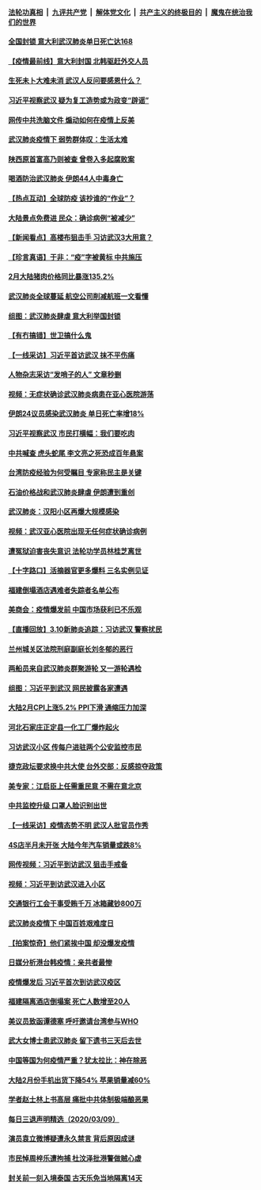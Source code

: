 ####  [法轮功真相](../../../../basic/blob/master/README.md?t=03110753) &nbsp;|&nbsp; [九评共产党](../../../../9ping.md/blob/master/README.md?t=03110753) &nbsp;|&nbsp; [解体党文化](../../../../jtdwh.md/blob/master/README.md?t=03110753)  &nbsp;|&nbsp; [共产主义的终极目的](../../../../gczydzjmd.md/blob/master/README.md?t=03110753) &nbsp;|&nbsp; [魔鬼在统治我们的世界](../../../../mgztzwmdsj.md/blob/master/README.md?t=03110753) 

#### [全国封锁 意大利武汉肺炎单日死亡达168](../pages/nsc413/n11930927.md?t=03110753) 

#### [【疫情最前线】意大利封国 北韩驱赶外交人员](../pages/nsc413/n11930660.md?t=03110753) 

#### [生死未卜大难未消 武汉人反问要感恩什么？](../pages/nsc413/n11930315.md?t=03110753) 

#### [习近平视察武汉 疑为复工造势或为政变“辟谣”](../pages/nsc413/n11930847.md?t=03110753) 

#### [网传中共洗脑文件 煽动如何在疫情上反美](../pages/nsc413/n11930766.md?t=03110753) 

#### [武汉肺炎疫情下 弱势群体叹：生活太难](../pages/nsc413/n11930727.md?t=03110753) 

#### [陕西原首富高乃则被查 曾卷入多起腐败案](../pages/nsc413/n11930452.md?t=03110753) 

#### [喝酒防治武汉肺炎 伊朗44人中毒身亡](../pages/nsc413/n11930504.md?t=03110753) 

#### [【热点互动】全球防疫 该抄谁的“作业”？](../pages/nsc413/n11930545.md?t=03110753) 

#### [大陆景点免费进 民众：确诊病例“被减少”](../pages/nsc413/n11930362.md?t=03110753) 

#### [【新闻看点】高楼布狙击手 习访武汉3大用意？](../pages/nsc413/n11930378.md?t=03110753) 

#### [【珍言真语】于非：“疫”字被黄标 中共施压](../pages/nsc413/n11930410.md?t=03110753) 

#### [2月大陆猪肉价格同比暴涨135.2%](../pages/nsc413/n11930349.md?t=03110753) 

#### [武汉肺炎全球蔓延 航空公司削减航班一文看懂](../pages/nsc413/n11927605.md?t=03110753) 

#### [组图：武汉肺炎肆虐 意大利举国封锁](../pages/nsc413/n11930070.md?t=03110753) 

#### [【有冇搞错】世卫搞什么鬼](../pages/nsc413/n11930475.md?t=03110753) 

#### [【一线采访】习近平首访武汉 抹不平伤痛](../pages/nsc413/n11929748.md?t=03110753) 

#### [人物杂志采访“发哨子的人” 文章秒删](../pages/nsc413/n11930385.md?t=03110753) 

#### [视频：无症状确诊武汉肺炎病患在亚心医院游荡](../pages/nsc413/n11929948.md?t=03110753) 

#### [伊朗24议员感染武汉肺炎 单日死亡率增18%](../pages/nsc413/n11930297.md?t=03110753) 

#### [习近平视察武汉 市民打横幅：我们要吃肉](../pages/nsc413/n11930181.md?t=03110753) 

#### [中共喊查 虎头蛇尾 李文亮之死恐成百年悬案](../pages/nsc413/n11930132.md?t=03110753) 

#### [台湾防疫经验为何受瞩目 专家称民主是关键](../pages/nsc413/n11930107.md?t=03110753) 

#### [石油价格战和武汉肺炎肆虐 伊朗遭到重创](../pages/nsc413/n11929929.md?t=03110753) 

#### [武汉肺炎：汉阳小区再爆大规模感染](../pages/nsc413/n11930101.md?t=03110753) 

#### [视频：武汉亚心医院出现无任何症状确诊病例](../pages/nsc413/n11929801.md?t=03110753) 

#### [遭冤狱迫害丧失意识 法轮功学员林桂芝离世](../pages/nsc413/n11929630.md?t=03110753) 


#### [【十字路口】活摘器官更多爆料 三名实例见证](../pages/nsc413/n11928489.md?t=03110753) 

#### [福建倒塌酒店遇难者失踪者名单公布](../pages/nsc413/n11929698.md?t=03110753) 

#### [美商会：疫情爆发前 中国市场获利已不乐观](../pages/nsc413/n11929878.md?t=03110753) 

#### [【直播回放】3.10新肺炎追踪：习访武汉 警察扰民](../pages/nsc413/n11929844.md?t=03110753) 

#### [兰州城关区法院刑庭副庭长刘冬郁的恶行](../pages/nsc413/n11927520.md?t=03110753) 

#### [两船员来自武汉肺炎群聚游轮 又一游轮遇检](../pages/nsc413/n11929594.md?t=03110753) 

#### [组图：习近平到武汉 网民披露各家遭遇](../pages/nsc413/n11929515.md?t=03110753) 

#### [大陆2月CPI上涨5.2% PPI下滑 通缩压力加深](../pages/nsc413/n11929298.md?t=03110753) 

#### [河北石家庄正定县一化工厂爆炸起火](../pages/nsc413/n11929436.md?t=03110753) 

#### [习访武汉小区 传每户进驻两个公安监控市民](../pages/nsc413/n11929256.md?t=03110753) 

#### [捷克政坛要求换中共大使 台外交部：反感掠夺政策](../pages/nsc413/n11929406.md?t=03110753) 

#### [美专家：江启臣上任需重民意 不需在意北京](../pages/nsc413/n11928833.md?t=03110753) 

#### [中共监控升级 口罩人脸识别出世](../pages/nsc413/n11929204.md?t=03110753) 

#### [【一线采访】疫情态势不明 武汉人批官员作秀](../pages/nsc413/n11929203.md?t=03110753) 

#### [4S店半月未开张 大陆今年汽车销量或跌8%](../pages/nsc413/n11928667.md?t=03110753) 

#### [网传视频：习近平到访武汉 狙击手戒备](../pages/nsc413/n11928844.md?t=03110753) 

#### [视频：习近平到访武汉进入小区](../pages/nsc413/n11928831.md?t=03110753) 

#### [交通银行工会干事受贿千万 冰箱藏钞800万](../pages/nsc413/n11928821.md?t=03110753) 

#### [武汉肺炎疫情下 中国百姓艰难度日](../pages/nsc413/n11928582.md?t=03110753) 

#### [【拍案惊奇】他们紧挨中国 却没爆发疫情](../pages/nsc413/n11928576.md?t=03110753) 

#### [日媒分析港台韩疫情：亲共者最惨](../pages/nsc413/n11928776.md?t=03110753) 

#### [疫情爆发后 习近平首次到访武汉疫区](../pages/nsc413/n11928743.md?t=03110753) 

#### [福建隔离酒店倒塌案 死亡人数增至20人](../pages/nsc413/n11928669.md?t=03110753) 

#### [美议员致函谭德塞 呼吁邀请台湾参与WHO](../pages/nsc413/n11928734.md?t=03110753) 

#### [武大女博士患武汉肺炎 留下遗书三天后去世](../pages/nsc413/n11927936.md?t=03110753) 

#### [中国等国为何疫情严重？犹太拉比：神在除恶](../pages/nsc413/n11926997.md?t=03110753) 

#### [大陆2月份手机出货下降54% 苹果销量减60%](../pages/nsc413/n11928405.md?t=03110753) 

#### [学者赵士林上书高层 痛批中共体制极端酿恶果](../pages/nsc413/n11928499.md?t=03110753) 

#### [每日三退声明精选（2020/03/09）](../pages/nsc413/n11928592.md?t=03110753) 

#### [演员袁立微博疑遭永久禁言 背后原因成谜](../pages/nsc413/n11928254.md?t=03110753) 

#### [市民悼周梓乐遭拘捕 杜汶泽批港警做贼心虚](../pages/nsc413/n11927901.md?t=03110753) 

#### [封关前一刻入境泰国 古天乐免当地隔离14天](../pages/nsc413/n11927666.md?t=03110753) 

